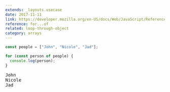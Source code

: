 ```yaml
---
extends: _layouts.usecase
date: 2017-11-11
link: https://developer.mozilla.org/en-US/docs/Web/JavaScript/Reference/Statements/for...of
reference: for...of
related: loop-through-object
category: arrays
---
```


```javascript
const people = ["John", "Nicole", "Jad"];

for (const person of people) {
  console.log(person);
}
```

<pre class="output">
John
Nicole
Jad
</pre>
